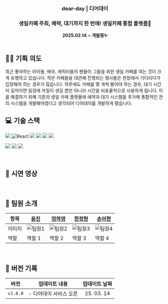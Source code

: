 <div align="center">

  <h3>dear-day |  디어데이</h3>
  
  <h3>생일카페 주최, 예약, 대기까지 한 번에! 생일카페 통합 플랫폼🎂 </h3>
  <b>2025.02.14 ~ 개발중✨</b>

</div>

<br />

## 💁🏻 기획 의도

최근 좋아하는 아이돌, 배우, 캐릭터들의 팬들이 그들을 위한 생일 카페를 여는 것이 크게 유행하고 있습니다.
작은 카페들을 대관해 진행되는 행사들은 현장에서 기다리다가 입장해야 하는 경우가 많습니다.
하루에도 카페를 몇 개씩 돌아야 하는 경우, 대기 시간이 길어지면 일정에 차질이 생길 뿐만 아니라 시간을 비효율적으로 사용하게 됩니다.
이를 해결하기 위해 기존의 생일 카페 플랫폼에 예약과 대기 시스템을 추가해 통합적인 관리 시스템을 개발해야겠다고 생각되어 디어데이를 개발하게 됐습니다.
<br />


## 💻 기술 스택

<img src="https://img.shields.io/badge/TypeScript-3178C6?style=for-the-badge&logo=typescript&logoColor=white"> <img src="https://img.shields.io/badge/React-61DAFB?style=for-the-badge&logo=react&logoColor=black" alt="React">
<img src="https://img.shields.io/badge/Next.js-000000?style=for-the-badge&logo=next.js&logoColor=white"> <img src="https://img.shields.io/badge/Zustand-5A31F4?style=for-the-badge&logo=zustand&logoColor=white"> <img src="https://img.shields.io/badge/SCSS-CC6699?style=for-the-badge&logo=sass&logoColor=white"> <img src="https://img.shields.io/badge/Prisma-2D3748?style=for-the-badge&logo=prisma&logoColor=white">

<img src="https://img.shields.io/badge/git-F05032?style=for-the-badge&logo=git&logoColor=white"> <img src="https://img.shields.io/badge/github-181717?style=for-the-badge&logo=github&logoColor=white"> <img src="https://img.shields.io/badge/PWA-4285F4?style=for-the-badge&logo=google-chrome&logoColor=white">



<br>

## 🎥 시연 영상


<br />

##  💝 팀원 소개

| 항목   | [윤진](https://github.com/jin62413) | [엄하영](https://github.com/gkdud7351) | [한정현](https://github.com/hanjeonghyun) | [손아현](https://github.com/iinuyha) |
| ------ | -------------------------------------- | -------------------------------------- | -------------------------------------- | -------------------------------------- |
| 이미지 | ![팀원1](https://github.com/jin62413.png) | ![팀원2](https://github.com/gkdud7351.png) | ![팀원3](https://github.com/hanjeonghyun.png) | ![팀원4](https://github.com/iinuyha.png) |
| 역할   | 역할 1                                 | 역할 2                                 |  역할 3                       | 역할 4                                 |



<br>

## 👷 버전 기록

|   버전   | <div align="center">업데이트 내용</div>                                                                                                                      | 업데이트 날짜 |
| :------: | :----------------------------------------------------------------------------------------------------------------------------------------------------------- | :-----------: |
| `v1.0.0` | - 디어데이 서비스 오픈                                                                                                                                       |  25. 03. 14   |



